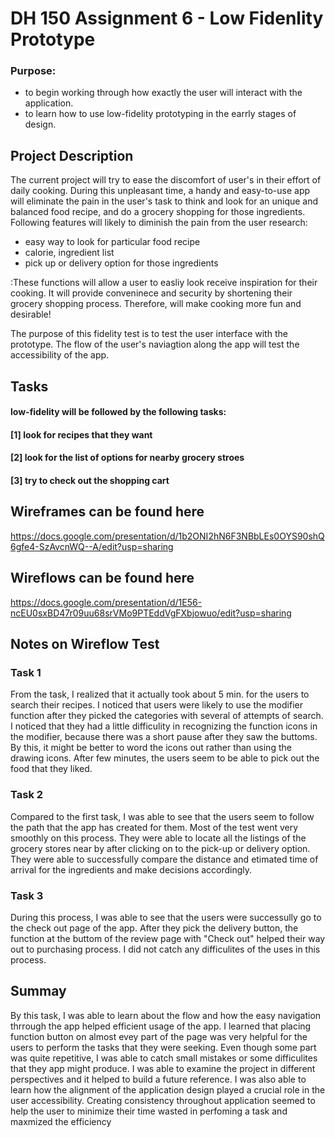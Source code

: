 # DH 150 Assignment 6 - Low Fidenlity Prototype

### Purpose:
- to begin working through how exactly the user will interact with the application.
- to learn how to use low-fidelity prototyping in the earrly stages of design.

## Project Description
The current project will try to ease the discomfort of user's in their effort of daily cooking. During this unpleasant time, a handy and easy-to-use app will eliminate the pain in the user's task to think and look for an unique and balanced food recipe, and do a grocery shopping for those ingredients. Following features will likely to diminish the pain from the user research:

- easy way to look for particular food recipe
- calorie, ingredient list
- pick up or delivery option for those ingredients

:These functions will allow a user to easliy look receive inspiration for their cooking. It will provide conveninece and security by shortening their grocery shopping process. Therefore, will make cooking more fun and desirable!

The purpose of this fidelity test is to test the user interface with the prototype. The flow of the user's naviagtion along the app will test the accessibility of the app.


## Tasks
#### low-fidelity will be followed by the following tasks: 
#### [1] look for recipes that they want
#### [2] look for the list of options for nearby grocery stroes
#### [3] try to check out the shopping cart


## Wireframes can be found here
https://docs.google.com/presentation/d/1b2ONI2hN6F3NBbLEs0OYS90shQ6gfe4-SzAvcnWQ--A/edit?usp=sharing
## Wireflows can be found here
https://docs.google.com/presentation/d/1E56-ncEU0sxBD47r09uu68srVMo9PTEddVgFXbjowuo/edit?usp=sharing


## Notes on Wireflow Test
### Task 1
From the task, I realized that it actually took about 5 min. for the users to search their recipes. I noticed that users were likely to use the modifier function after they picked the categories with several of attempts of search. I noticed that they had a little difficulity in recognizing the function icons in the modifier, because there was a short pause after they saw the buttoms. By this, it might be better to word the icons out rather than using the drawing icons. After few minutes, the users seem to be able to pick out the food that they liked.
### Task 2
Compared to the first task, I was able to see that the users seem to follow the path that the app has created for them. Most of the test went very smoothly on this process. They were able to locate all the listings of the grocery stores near by after clicking on to the pick-up or delivery option. They were able to successfully compare the distance and etimated time of arrival for the ingredients and make decisions accordingly. 
### Task 3
During this process, I was able to see that the users were successully go to the check out page of the app. After they pick the delivery button, the function at the buttom of the review page with "Check out" helped their way out to purchasing process. I did not catch any difficulites of the uses in this process. 

## Summay
By this task, I was able to learn about the flow and how the easy navigation thrrough the app helped efficient usage of the app. I learned that placing function button on almost evey part of the page was very helpful for the users to perform the tasks that they were seeking. Even though some part was quite repetitive, I was able to catch small mistakes or some difficulites that they app might produce. I was able to examine the project in different perspectives and it helped to build a future reference. I was also able to learn how the alignment of the application design played a crucial role in the user accessibility. Creating consistency throughout application seemed to help the user to minimize their time wasted in perfoming a task and maxmized the efficiency
